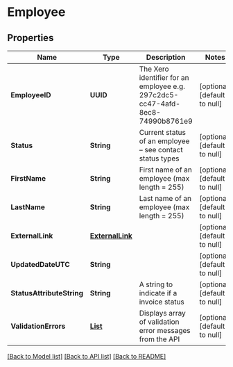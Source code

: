 # Employee
## Properties

| Name | Type | Description | Notes |
|------------ | ------------- | ------------- | -------------|
| **EmployeeID** | **UUID** | The Xero identifier for an employee e.g. 297c2dc5-cc47-4afd-8ec8-74990b8761e9 | [optional] [default to null] |
| **Status** | **String** | Current status of an employee – see contact status types | [optional] [default to null] |
| **FirstName** | **String** | First name of an employee (max length &#x3D; 255) | [optional] [default to null] |
| **LastName** | **String** | Last name of an employee (max length &#x3D; 255) | [optional] [default to null] |
| **ExternalLink** | [**ExternalLink**](ExternalLink.md) |  | [optional] [default to null] |
| **UpdatedDateUTC** | **String** |  | [optional] [default to null] |
| **StatusAttributeString** | **String** | A string to indicate if a invoice status | [optional] [default to null] |
| **ValidationErrors** | [**List**](ValidationError.md) | Displays array of validation error messages from the API | [optional] [default to null] |

[[Back to Model list]](../README.md#documentation-for-models) [[Back to API list]](../README.md#documentation-for-api-endpoints) [[Back to README]](../README.md)

